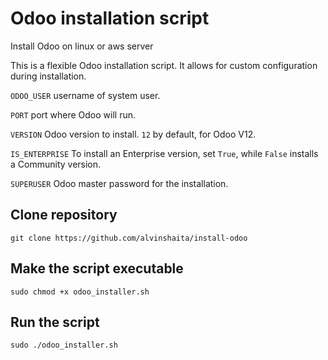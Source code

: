 # Odoo installation script
Install Odoo on linux or aws server

This is a flexible Odoo installation script. It allows for custom configuration during installation.

`ODOO_USER` username of system user.

`PORT` port where Odoo will run.

`VERSION` Odoo version to install. `12` by default, for Odoo V12.

`IS_ENTERPRISE` To install an Enterprise version, set `True`, while `False` installs a Community version.

`SUPERUSER` Odoo master password for the installation.

## Clone repository
``git clone https://github.com/alvinshaita/install-odoo``

## Make the script executable
``sudo chmod +x odoo_installer.sh``

## Run the script
``sudo ./odoo_installer.sh``


